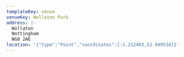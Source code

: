 ```yaml
---
templateKey: venue
venueKey: Wollaton Park
address: |-
  Wollaton
  Nottingham
  NG8 2AE
location: '{"type":"Point","coordinates":[-1.212483,52.949534]}'
---
```

